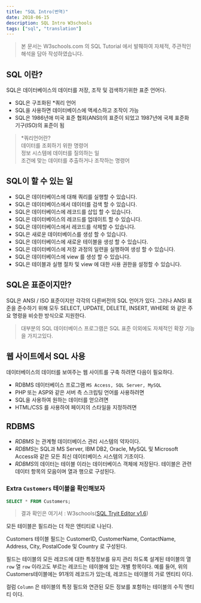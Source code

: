 ```yaml
---
title: "SQL Intro(번역)"
date: 2018-06-15
description: SQL Intro W3schools
tags: ["sql", "translation"]
---
```


> 본 문서는 W3schools.com 의 SQL Tutorial 에서 발췌하여 자체적, 주관적인 해석을 담아 작성하였습니다.

## SQL 이란?

SQL은 데이터베이스의 데이터를 저장, 조작 및 검색하기위한 표준 언어다.

- SQL은 구조화된 \*쿼리 언어
- SQL을 사용하면 데이터베이스에 액세스하고 조작이 가능
- SQL은 1986년애 미국 표준 협회(ANSI)의 표준이 되었고 1987년에 국제 표준화 기구(ISO)의 표준이 됨

> \*쿼리언어란?  
> 데이터를 조회하기 위한 명령어  
> 정보 시스템에 데이터를 질의하는 일  
> 조건에 맞는 데이터를 추출하거나 조작하는 명령어

## SQL이 할 수 있는 일

- SQL은 데이터베이스에 대해 쿼리를 실행할 수 있습니다.
- SQL은 데이터베이스에서 데이터를 검색 할 수 있습니다.
- SQL은 데이터베이스에 레코드를 삽입 할 수 있습니다.
- SQL은 데이터베이스의 레코드를 업데이트 할 수 있습니다.
- SQL은 데이터베이스에서 레코드를 삭제할 수 있습니다.
- SQL은 새로운 데이터베이스를 생성 할 수 있습니다.
- SQL은 데이터베이스에 새로운 테이블을 생성 할 수 있습니다.
- SQL은 데이터베이스에 저장 과정의 일련을 실행하여 생성 할 수 있습니다.
- SQL은 데이터베이스에 view 를 생성 할 수 있습니다.
- SQL은 테이블과 실행 절차 및 view 에 대한 사용 권한을 설정할 수 있습니다.

## SQL은 표준이지만?

SQL은 ANSI / ISO 표준이지만 각각의 다른버전의 SQL 언어가 있다.
그러나 ANSI 표준을 준수하기 위해 모두 SELECT, UPDATE, DELETE, INSERT, WHERE 와 같은 주요 명령을 비슷한 방식으로 지원한다.

> 대부분의 SQL 데이터베이스 프로그램은 SQL 표준 이외에도 자체적인 확장 기능을 가지고있다.

## 웹 사이트에서 SQL 사용

데이터베이스의 데이터를 보여주는 웹 사이트를 구축 하려면 다음이 필요하다.

- RDBMS 데이터베이스 프로그램 `MS Access, SQL Server, MySQL`
- PHP 또는 ASP와 같은 서버 측 스크립팅 언어를 사용하려면
- SQL을 사용하여 원하는 데이터를 얻으려면
- HTML/CSS 를 사용하여 페이지의 스타일을 지정하려면

## RDBMS

- _RDBMS_ 는 관계형 데이터베이스 관리 시스템의 약자이다.
- *RDBMS*는 SQL과 MS Server, IBM DB2, Oracle, MySQL 및 Microsoft Access와 같은 모든 최신 데이터베이스 시스템의 기초이다.
- *RDBMS*의 데이터는 테이블 이라는 데이터베이스 객체에 저장된다. 테이블은 관련 데이터 항목의 모음이며 열과 행으로 구성된다.

### Extra `Customers` 테이블을 확인해보자

```sql
SELECT * FROM Customers;
```

> 결과 확인은 여기서 : W3schools([SQL Tryit Editor v1.6](https://www.w3schools.com/sql/trysql.asp?filename=trysql_select_all))

모든 테이블은 필드라는 더 작은 엔티티로 나뉜다.

Customers 테이블 필드는 CustomerID, CustomerName, ContactName, Address, City, PostalCode 및 Country 로 구성된다.

필드는 테이블의 모든 레코드에 대한 특정정보를 유지 관리 하도록 설계된 테이블의 열`row`
열 `row` 이라고도 부르는 레코드는 테이블에 있는 개별 항목이다. 예를 들어, 위의 Customers테이블에는 91개의 레코드가 있는데, 레코드는 테이블의 가로 엔티티 이다.

컬럼 `Column` 은 테이블의 특정 필드와 연관된 모든 정보를 포함하는 테이블의 수직 엔티티 이다.
